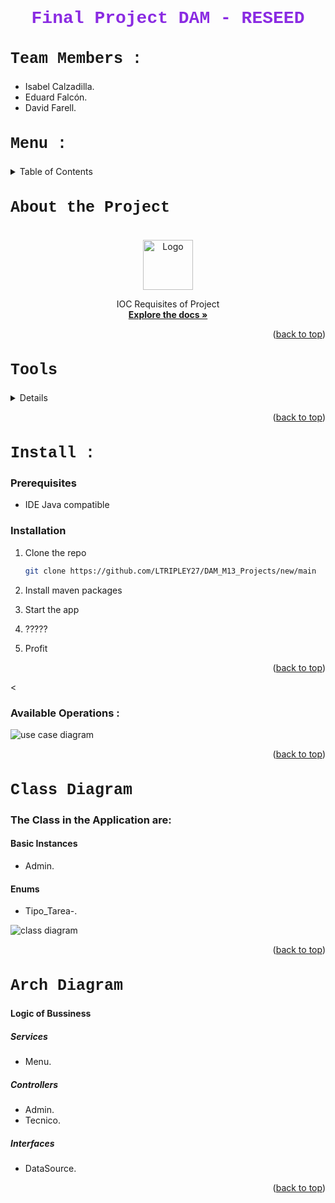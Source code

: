 # <h1 style="text-align: center; color : blueviolet; font-family : Courier New;">Final Project DAM - RESEED</h1>

<div>

<h2  style="font-family : Courier New; font-size : 25px;">Team Members :</h2>

- Isabel Calzadilla.
- Eduard Falcón.
- David Farell.

<!-- TOP ANCHOR WITH ID TO CALL -->
<a href="#top" id="top"></a>

<h2 style="font-family : Courier New; font-size : 25px;">Menu : </h2>

<details>
  <summary>Table of Contents</summary>
  <ol>
    <li>
      <a href="#sintesis">About the Project</a>
      <ul>
        <li><a href="#tecnologias">Built With</a></li>
      </ul>
    </li>
    <li>
      <a href="#aplicacion">Getting Started</a>
      <ul>
        <li><a href="#prerequisites">Prerequisites</a></li>
        <li><a href="#installation">Installation</a></li>
      </ul>
    </li>
    <li><a href="#usage">Usage</a></li>
    <li><a href="#modelo1">Use Case Diagram</a></li>
    <li><a href="#modelo2">Class Diagram</a></li>
  </ol>
</details>

<h2 style="font-family : Courier New; font-size : 25px;" id="sintesis">About the Project</h2>

<br />
<div align="center">
  <a href="https://github.com/LTRIPLEY27/DAM_M13_Projects/blob/main/DEFINITION.md">
    <img src="src/img/readMe.png" alt="Logo" width="80" height="80">
  </a>
  <p align="center">
    IOC Requisites of Project
    <br />
    <a href="https://github.com/LTRIPLEY27/DAM_M13_Projects/blob/main/DEFINITION.md"><strong>Explore the docs »</strong></a>
</div>


<p align="right">(<a href="#top" >back to top</a>)</p>

<h2 style="font-family : Courier New; font-size : 25px;" id="tecnologias">Tools</h2>


<details>
  <ol>
    <li>
      <a href="#">Backend :</a>
      <ul>
        <li>Java 17.</li>
      </ul>
    </li>
    <li>
      <a href="#">Visual :</a>
      <ul>
        <li>Desktop : Visual Studio</li>
        <li>Mobile : Android Studio</li>
      </ul>
    </li>
    <li>
      <a href="#">Sprints :</a>
      <ul>
        <li>GitHub</li>
        <li>TAIGA</li>
      </ul>
    </li>
  </ol>
</details>


<p align="right">(<a href="#top">back to top</a>)</p>


<h2 style="font-family : Courier New; font-size : 25px;" id="aplicacion">Install : </h2>

### Prerequisites

* IDE Java compatible

### Installation

1. Clone the repo
    ```sh
   git clone https://github.com/LTRIPLEY27/DAM_M13_Projects/new/main
   ```
2. Install maven packages

3. Start the app

4. ?????

5. Profit

<p align="right">(<a href="#top" >back to top</a>)</p>


<
### Available Operations :


![use case diagram](docs/DIAGRAMA_final.png)

<p align="right">(<a href="#top" >back to top</a>)</p>

<h2 style="font-family : Courier New; font-size : 25px;" id="modelo2">Class Diagram</h2>

### The Class in the Application are:

#### Basic Instances

- Admin.



#### Enums

- Tipo_Tarea-.

![class diagram](docs/DIAGRAMA_final.png)

<p align="right">(<a href="#top">back to top</a>)</p>

<h2 style="font-family : Courier New; font-size : 25px;" id="modelo3">Arch Diagram</h2>

#### Logic of Bussiness

##### Services

- Menu.



##### Controllers

- Admin.
- Tecnico.

##### Interfaces

- DataSource.



<p align="right">(<a href="#top">back to top</a>)</p>

</div>
